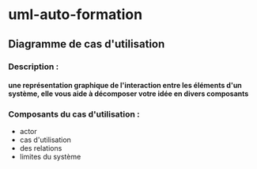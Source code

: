 # uml-auto-formation
## Diagramme de cas d'utilisation 
### Description : 
#### une représentation graphique de l'interaction entre les éléments d'un système, elle vous aide à décomposer votre idée en divers composants
### Composants du cas d'utilisation :
- actor
- cas d'utilisation
- des relations
- limites du système

